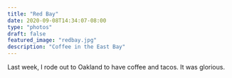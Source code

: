 ```yaml
---
title: "Red Bay"
date: 2020-09-08T14:34:07-08:00
type: "photos"
draft: false 
featured_image: "redbay.jpg"
description: "Coffee in the East Bay" 
---
```


Last week, I rode out to Oakland to have coffee and tacos. It was glorious.